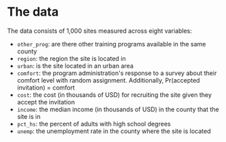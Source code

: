 # The data

The data consists of 1,000 sites measured across eight variables:
- `other_prog`: are there other training programs available in the same county
- `region`: the region the site is located in
- `urban`: is the site located in an urban area
- `comfort`: the program administration's response to a survey about their comfort level with random assignment. Additionally, Pr(accepted invitation) = comfort
- `cost`: the cost (in thousands of USD) for recruiting the site given they accept the invitation
- `income`: the median  income (in thousands of USD) in the county that the site is in
- `pct_hs`: the percent of adults with high school degrees
- `unemp`: the unemployment rate in the county where the site is located

<br>